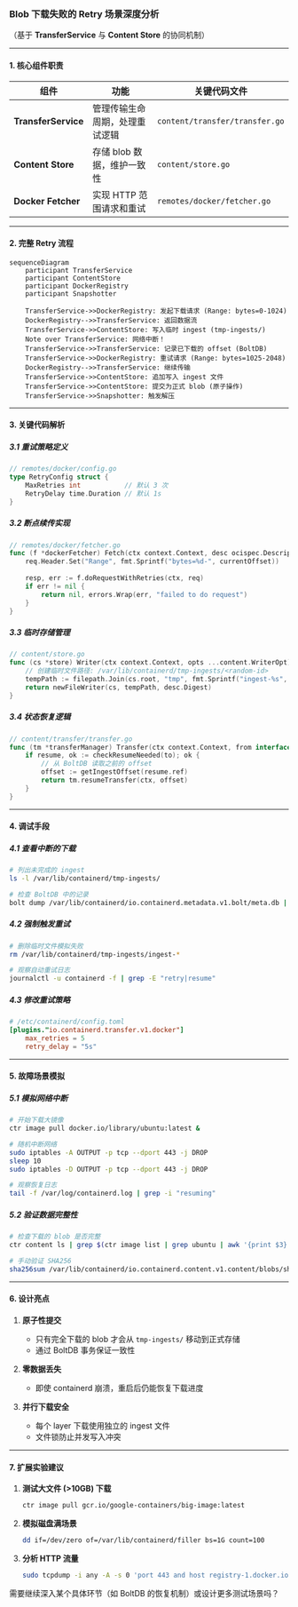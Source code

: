 ### **Blob 下载失败的 Retry 场景深度分析**  
（基于 **TransferService** 与 **Content Store** 的协同机制）

---

#### **1. 核心组件职责**
| 组件 | 功能 | 关键代码文件 |
|------|------|--------------|
| **TransferService** | 管理传输生命周期，处理重试逻辑 | `content/transfer/transfer.go` |
| **Content Store** | 存储 blob 数据，维护一致性 | `content/store.go` |
| **Docker Fetcher** | 实现 HTTP 范围请求和重试 | `remotes/docker/fetcher.go` |

---

#### **2. 完整 Retry 流程**
```mermaid
sequenceDiagram
    participant TransferService
    participant ContentStore
    participant DockerRegistry
    participant Snapshotter

    TransferService->>DockerRegistry: 发起下载请求 (Range: bytes=0-1024)
    DockerRegistry-->>TransferService: 返回数据流
    TransferService->>ContentStore: 写入临时 ingest (tmp-ingests/)
    Note over TransferService: 网络中断！
    TransferService->>TransferService: 记录已下载的 offset (BoltDB)
    TransferService->>DockerRegistry: 重试请求 (Range: bytes=1025-2048)
    DockerRegistry-->>TransferService: 继续传输
    TransferService->>ContentStore: 追加写入 ingest 文件
    TransferService->>ContentStore: 提交为正式 blob (原子操作)
    TransferService->>Snapshotter: 触发解压
```

---

#### **3. 关键代码解析**

##### **3.1 重试策略定义**
```go
// remotes/docker/config.go
type RetryConfig struct {
    MaxRetries int           // 默认 3 次
    RetryDelay time.Duration // 默认 1s
}
```

##### **3.2 断点续传实现**
```go
// remotes/docker/fetcher.go
func (f *dockerFetcher) Fetch(ctx context.Context, desc ocispec.Descriptor) (io.ReadCloser, error) {
    req.Header.Set("Range", fmt.Sprintf("bytes=%d-", currentOffset))
    
    resp, err := f.doRequestWithRetries(ctx, req)
    if err != nil {
        return nil, errors.Wrap(err, "failed to do request")
    }
}
```

##### **3.3 临时存储管理**
```go
// content/store.go
func (cs *store) Writer(ctx context.Context, opts ...content.WriterOpt) (content.Writer, error) {
    // 创建临时文件路径: /var/lib/containerd/tmp-ingests/<random-id>
    tempPath := filepath.Join(cs.root, "tmp", fmt.Sprintf("ingest-%s", uuid.New().String()))
    return newFileWriter(cs, tempPath, desc.Digest)
}
```

##### **3.4 状态恢复逻辑**
```go
// content/transfer/transfer.go
func (tm *transferManager) Transfer(ctx context.Context, from interface{}, to interface{}, opts ...Opt) error {
    if resume, ok := checkResumeNeeded(to); ok {
        // 从 BoltDB 读取之前的 offset
        offset := getIngestOffset(resume.ref)
        return tm.resumeTransfer(ctx, offset)
    }
}
```

---

#### **4. 调试手段**

##### **4.1 查看中断的下载**
```bash
# 列出未完成的 ingest
ls -l /var/lib/containerd/tmp-ingests/

# 检查 BoltDB 中的记录
bolt dump /var/lib/containerd/io.containerd.metadata.v1.bolt/meta.db | grep ingest
```

##### **4.2 强制触发重试**
```bash
# 删除临时文件模拟失败
rm /var/lib/containerd/tmp-ingests/ingest-*

# 观察自动重试日志
journalctl -u containerd -f | grep -E "retry|resume"
```

##### **4.3 修改重试策略**
```toml
# /etc/containerd/config.toml
[plugins."io.containerd.transfer.v1.docker"]
    max_retries = 5
    retry_delay = "5s"
```

---

#### **5. 故障场景模拟**

##### **5.1 模拟网络中断**
```bash
# 开始下载大镜像
ctr image pull docker.io/library/ubuntu:latest &

# 随机中断网络
sudo iptables -A OUTPUT -p tcp --dport 443 -j DROP
sleep 10
sudo iptables -D OUTPUT -p tcp --dport 443 -j DROP

# 观察恢复日志
tail -f /var/log/containerd.log | grep -i "resuming"
```

##### **5.2 验证数据完整性**
```bash
# 检查下载的 blob 是否完整
ctr content ls | grep $(ctr image list | grep ubuntu | awk '{print $3}')

# 手动验证 SHA256
sha256sum /var/lib/containerd/io.containerd.content.v1.content/blobs/sha256/<digest>
```

---

#### **6. 设计亮点**
1. **原子性提交**  
   - 只有完全下载的 blob 才会从 `tmp-ingests/` 移动到正式存储  
   - 通过 BoltDB 事务保证一致性  

2. **零数据丢失**  
   - 即使 containerd 崩溃，重启后仍能恢复下载进度  

3. **并行下载安全**  
   - 每个 layer 下载使用独立的 ingest 文件  
   - 文件锁防止并发写入冲突  

---

#### **7. 扩展实验建议**
1. **测试大文件 (>10GB) 下载**  
   ```bash
   ctr image pull gcr.io/google-containers/big-image:latest
   ```
2. **模拟磁盘满场景**  
   ```bash
   dd if=/dev/zero of=/var/lib/containerd/filler bs=1G count=100
   ```
3. **分析 HTTP 流量**  
   ```bash
   sudo tcpdump -i any -A -s 0 'port 443 and host registry-1.docker.io'
   ```

需要继续深入某个具体环节（如 BoltDB 的恢复机制）或设计更多测试场景吗？